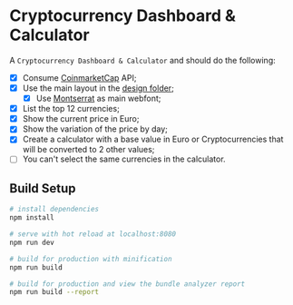 # Cryptocurrency Dashboard & Calculator
    
  A `Cryptocurrency Dashboard & Calculator` and should do the following:
 
 - [x] Consume [CoinmarketCap](https://coinmarketcap.com/api/) API;
 - [x] Use the main layout in the [design folder](https://github.com/NonDutch/frontend-challenge/tree/master/design);
   - [x] Use [Montserrat](https://fonts.google.com/specimen/Montserrat) as main webfont;
 - [x] List the top 12 currencies;
 - [x] Show the current price in Euro;
 - [x] Show the variation of the price by day;
 - [x] Create a calculator with a base value in Euro or Cryptocurrencies that will be converted to 2 other values;
 - [ ] You can't select the same currencies in the calculator.
 
## Build Setup

``` bash
# install dependencies
npm install

# serve with hot reload at localhost:8080
npm run dev

# build for production with minification
npm run build

# build for production and view the bundle analyzer report
npm run build --report
```
